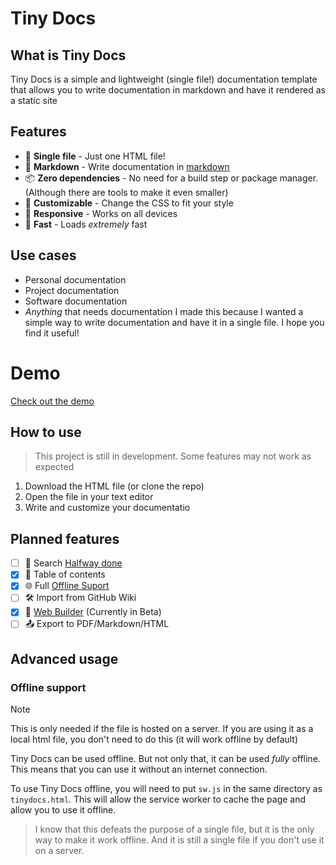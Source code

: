 
# Tiny Docs

## What is Tiny Docs
Tiny Docs is a simple and lightweight (single file!) documentation template that allows you to write documentation in markdown and have it rendered as a static site

## Features

- 📄 **Single file** - Just one HTML file!
- 📝 **Markdown** - Write documentation in [markdown](?page=snarkdown)
- 📦 **Zero dependencies** - No need for a build step or package manager. (Although there are tools to make it even smaller)
- 🎨 **Customizable** - Change the CSS to fit your style
- 📱 **Responsive** - Works on all devices
- 🚀 **Fast** - Loads _extremely_ fast

## Use cases

- Personal documentation
- Project documentation
- Software documentation
- _Anything_ that needs documentation
I made this because I wanted a simple way to write documentation and have it in a single file. I hope you find it useful!

# Demo

[Check out the demo](https://raw.githack.com/JMcrafter26/tiny-docs/main/tinydocs.html)

## How to use

> This project is still in development. Some features may not work as expected
1. Download the HTML file (or clone the repo)
1. Open the file in your text editor
1. Write and customize your documentatio

## Planned features

- [ ] 🔎 Search [Halfway done](https://raw.githack.com/JMcrafter26/tiny-docs/main/test/search.html)
- [x] 📖 Table of contents
- [x] 🌐 Full [Offline Suport](#offline-support)
- [ ] 🛠️ Import from GitHub Wiki
- [x] 📝 [Web Builder](https://raw.githack.com/JMcrafter26/tiny-docs/main/builder/builder.html) (Currently in Beta)
- [ ] 📤 Export to PDF/Markdown/HTML

## Advanced usage

### Offline support

> [!NOTE]
>This is only needed if the file is hosted on a server. If you are using it as a local html file, you don't need to do this (it will work offline by default)

Tiny Docs can be used offline. But not only that, it can be used _fully_ offline. This means that you can use it without an internet connection.

To use Tiny Docs offline, you will need to put `sw.js` in the same directory as `tinydocs.html`. This will allow the service worker to cache the page and allow you to use it offline.

> I know that this defeats the purpose of a single file, but it is the only way to make it work offline. And it is still a single file if you don't use it on a server.